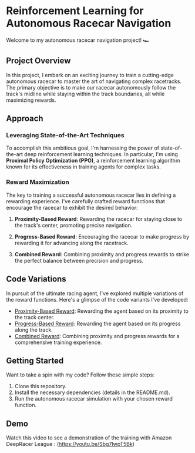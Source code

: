 # Reinforcement Learning for Autonomous Racecar Navigation

Welcome to my autonomous racecar navigation project! 🏎️

## Project Overview

In this project, I embark on an exciting journey to train a cutting-edge autonomous racecar to master the art of navigating complex racetracks. The primary objective is to make our racecar autonomously follow the track's midline while staying within the track boundaries, all while maximizing rewards.

## Approach

### Leveraging State-of-the-Art Techniques

To accomplish this ambitious goal, I'm harnessing the power of state-of-the-art deep reinforcement learning techniques. In particular, I'm using **Proximal Policy Optimization (PPO)**, a reinforcement learning algorithm known for its effectiveness in training agents for complex tasks.

### Reward Maximization

The key to training a successful autonomous racecar lies in defining a rewarding experience. I've carefully crafted reward functions that encourage the racecar to exhibit the desired behavior:

1. **Proximity-Based Reward**: Rewarding the racecar for staying close to the track's center, promoting precise navigation.

2. **Progress-Based Reward**: Encouraging the racecar to make progress by rewarding it for advancing along the racetrack.

3. **Combined Reward**: Combining proximity and progress rewards to strike the perfect balance between precision and progress.

## Code Variations

In pursuit of the ultimate racing agent, I've explored multiple variations of the reward functions. Here's a glimpse of the code variants I've developed:

- [Proximity-Based Reward](code/proximity_based_reward.py): Rewarding the agent based on its proximity to the track center.
- [Progress-Based Reward](code/progress_based_reward.py): Rewarding the agent based on its progress along the track.
- [Combined Reward](code/combined_reward.py): Combining proximity and progress rewards for a comprehensive training experience.

## Getting Started

Want to take a spin with my code? Follow these simple steps:

1. Clone this repository.
2. Install the necessary dependencies (details in the README.md).
3. Run the autonomous racecar simulation with your chosen reward function.

## Demo
Watch this video to see a demonstration of the training with Amazon DeepRacer League : (https://youtu.be/Sbg7lwpT5Bk)
